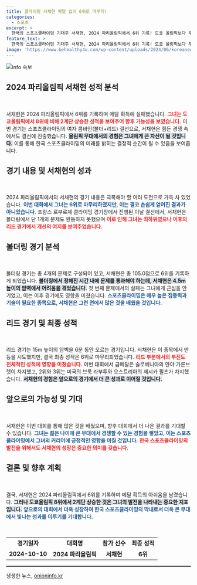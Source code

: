 ```yaml
---
title: 클라이밍 서채현 메달 없이 6위로 마무리!
categories:
  - 스포츠
excerpt: >
  한국의 스포츠클라이밍 기대주 서채현, 2024 파리올림픽에서 6위 기록! 도쿄 올림픽보다 두 계단 상승했지만 메달 도전은 아쉽게 실패. 자세한 상황이 궁금하다면 클릭하세요!
feature_text: >
  한국의 스포츠클라이밍 기대주 서채현, 2024 파리올림픽에서 6위 기록! 도쿄 올림픽보다 두 계단 상승했지만 메달 도전은 아쉽게 실패. 자세한 상황이 궁금하다면 클릭하세요!
image: 'https://www.behealthy4u.com/wp-content/uploads/2024/06/koreanews.jpg'
---
```


<p><img src="https://www.behealthy4u.com/wp-content/uploads/2024/06/koreanews.jpg" alt="info 속보" /></p>

<h2 data-ke-size="size26">2024 파리올림픽 서채현 성적 분석</h2>

<p data-ke-size="size16">&nbsp;</p>

<p>서채현은 2024 파리올림픽에서 6위를 기록하며 메달 획득에 실패했습니다. <b><span style="color: #ee2323;">그녀는 도쿄올림픽에서 8위에 비해 2계단 상승한 성적을 보여주어 향후 가능성을 보였습니다.</span></b> 이번 경기는 스포츠클라이밍의 여자 콤바인(볼더+리드) 결선으로, 서채현은 힘든 경쟁 속에서도 결선에 진출했습니다. <b><span style="background-color: #21538527;">올림픽 무대에서의 경험은 그녀에게 큰 자산이 될 것입니다.</span></b> 이를 통해 한국 스포츠클라이밍의 미래를 밝히는 결정적 순간이 될 수 있음을 보여줍니다. </p>

<h2 data-ke-size="size26">경기 내용 및 서채현의 성과</h2>

<p data-ke-size="size16">&nbsp;</p>

<p>2024 파리올림픽에서의 서채현의 경기 내용은 극복해야 할 여러 도전으로 가득 차 있었습니다. <b><span style="color: #1a5490;">이번 대회에서 그녀는 6위로 마무리하였지만, 이는 결코 손쉽게 얻어진 결과가 아니었습니다.</span></b> 프랑스 르부르제 클라이밍 경기장에서 진행된 이날 결선에서, 서채현은 볼더링에서 단 1개의 문제도 완등하지 못했으며 <b><span style="color: #ee2323;">이로 인해 그녀는 최하위였으나 이후의 리드 경기에서 개선의 여지를 보여주었습니다.</span></b> </p>

<h2 data-ke-size="size26">볼더링 경기 분석</h2>

<p data-ke-size="size16">&nbsp;</p>

<p>볼더링 경기는 총 4개의 문제로 구성되어 있고, 서채현은 총 105.0점으로 6위를 기록하게 되었습니다. <b><span style="background-color: #21538527;">볼더링에서 정해진 시간 내에 문제를 통과해야 하는데, 서채현은 4.5m 높이의 암벽에서 어려움을 겪었습니다.</span></b> 첫 번째 문제에서의 실패는 그녀에게 근심을 안기었고, 이는 이후 경기에도 영향을 미쳤습니다. <b><span style="color: #1a5490;">스포츠클라이밍은 매우 높은 집중력과 기술이 필요한 종목으로, 서채현은 그런 면에서 많은 것을 배웠을 것입니다.</span></b> </p>

<h2 data-ke-size="size26">리드 경기 및 최종 성적</h2>

<p data-ke-size="size16">&nbsp;</p>

<p>리드 경기는 15m 높이의 암벽을 6분 동안 오르는 경기입니다. 서채현은 이 종목에서 반등을 시도했지만, 결국 최종 성적은 6위로 마무리되었습니다. <b><span style="color: #ee2323;">리드 부분에서의 부진도 전체적인 성적에 영향을 미쳤습니다.</span></b> 이번 대회에서 금메달은 슬로베니아의 얀야 가른브렛이 차지했고, 2위와 3위는 미국의 브룩 라부투와 오스트리아의 제시카 필츠가 차지했습니다. <b><span style="background-color: #21538527;">서채현의 경험은 앞으로의 경기에서 더 큰 성과로 이어질 것입니다.</span></b></p>

<h2 data-ke-size="size26">앞으로의 가능성 및 기대</h2>

<p data-ke-size="size16">&nbsp;</p>

<p>서채현은 이번 대회를 통해 많은 것을 배웠으며, 향후 대회에서 더 나은 결과를 기대할 수 있습니다. <b><span style="color: #1a5490;">그녀는 젊은 나이에 큰 무대에서 경쟁할 수 있는 경험을 쌓았고, 이는 스포츠클라이밍에서 그녀의 커리어에 긍정적인 영향을 미칠 것입니다.</span></b> <b><span style="color: #ee2323;">한국 스포츠클라이밍의 발전을 위해서도 서채현의 성장은 중요한 의미를 갖습니다.</span></b> </p>

<h2 data-ke-size="size26">결론 및 향후 계획</h2>

<p data-ke-size="size16">&nbsp;</p>

<p>결국, 서채현은 2024 파리올림픽에서 6위를 기록하며 메달 획득의 아쉬움을 남겼습니다. <b><span style="background-color: #21538527;">그러나 도쿄올림픽 8위에서 2계단 상승한 것은 그녀의 발전을 나타내는 중요한 지표입니다.</span></b> <b><span style="color: #1a5490;">앞으로의 대회에서 더욱 성장하여 한국 스포츠클라이밍의 막내로서 더욱 큰 무대에서 빛나는 성과를 이루기를 기대합니다.</span></b> </p>

<p data-ke-size="size16">&nbsp;</p> 

<table>
    <tr>
        <td style="text-align: center; height: 17px;"><b>경기일자</b></td>
        <td style="text-align: center; height: 17px;"><b>대회명</b></td>
        <td style="text-align: center; height: 17px;"><b>참가 선수</b></td>
        <td style="text-align: center; height: 17px;"><b>최종 성적</b></td>
    </tr>
    <tr>
        <td style="text-align: center; height: 17px;"><b>2024-10-10</b></td>
        <td style="text-align: center; height: 17px;"><b>2024 파리올림픽</b></td>
        <td style="text-align: center; height: 17px;"><b>서채현</b></td>
        <td style="text-align: center; height: 17px;"><b>6위</b></td>
    </tr>
</table>

<hr style="height: 2px;"/>
생생한 뉴스, <a href="https://onioninfo.kr" rel="dofollow">onioninfo.kr</a>


